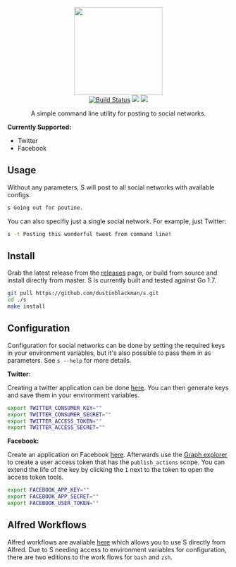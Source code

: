 <p align="center">
<img height="200" src="https://i.imgur.com/r4khD2u.png">
<br />
<a href="https://travis-ci.org/dustinblackman/s"><img src="https://img.shields.io/travis/dustinblackman/s.svg" alt="Build Status"></a> <a href="https://goreportcard.com/report/github.com/dustinblackman/s"><img src="https://goreportcard.com/badge/github.com/dustinblackman/s"></a> <img src="https://img.shields.io/github/release/dustinblackman/s.svg?maxAge=2592000">
</p>

<p align="center">A simple command line utility for posting to social networks.</p>

__Currently Supported:__
- Twitter
- Facebook

## Usage
Without any parameters, S will post to all social networks with available configs.

```bash
s Going out for poutine.
```

You can also specifiy just a single social network. For example, just Twitter:

```bash
s -t Posting this wonderful tweet from command line!
```

## Install

Grab the latest release from the [releases](https://github.com/dustinblackman/s/releases) page, or build from source and install directly from master. S is currently built and tested against Go 1.7.

```bash
git pull https://github.com/dustinblackman/s.git
cd ./s
make install
```

## Configuration

Configuration for social networks can be done by setting the required keys in your environment variables, but it's also possible to pass them in as parameters. See `s --help` for more details.

__Twitter:__

Creating a twitter application can be done [here](https://apps.twitter.com/app/new). You can then generate keys and save them in your environment variables.

```bash
export TWITTER_CONSUMER_KEY=""
export TWITTER_CONSUMER_SECRET=""
export TWITTER_ACCESS_TOKEN=""
export TWITTER_ACCESS_SECRET=""
```

__Facebook:__

Create an application on Facebook [here](https://developers.facebook.com/docs/apps/register). Afterwards use the [Graph explorer](https://developers.facebook.com/docs/apps/register) to create a user access token that has the `publish_actions` scope. You can extend the life of the key by clicking the `I` next to the token to open the access token tools.

```bash
export FACEBOOK_APP_KEY=""
export FACEBOOK_APP_SECRET=""
export FACEBOOK_USER_TOKEN=""
```

## Alfred Workflows

Alfred workflows are available [here](./alfred-workflows/) which allows you to use S directly from Alfred. Due to S needing access to environment variables for configuration, there are two editions to the work flows for `bash` and `zsh`.
